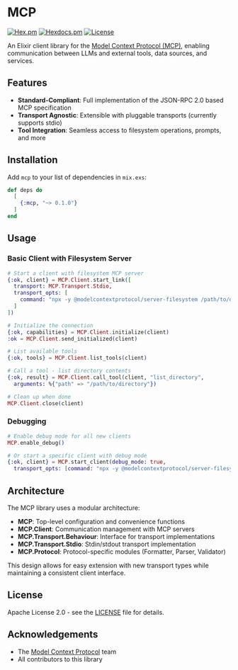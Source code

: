 # MCP

[![Hex.pm](https://img.shields.io/hexpm/v/mcp.svg)](https://hex.pm/packages/mcp)
[![Hexdocs.pm](https://img.shields.io/badge/api-docs-purple.svg)](https://hexdocs.pm/mcp)
[![License](https://img.shields.io/badge/license-Apache%202.0-blue.svg)](LICENSE)

An Elixir client library for the [Model Context Protocol (MCP)](https://github.com/model-context-protocol), enabling communication between LLMs and external tools, data sources, and services.

## Features

- **Standard-Compliant**: Full implementation of the JSON-RPC 2.0 based MCP specification
- **Transport Agnostic**: Extensible with pluggable transports (currently supports stdio)
- **Tool Integration**: Seamless access to filesystem operations, prompts, and more

## Installation

Add `mcp` to your list of dependencies in `mix.exs`:

```elixir
def deps do
  [
    {:mcp, "~> 0.1.0"}
  ]
end
```

## Usage

### Basic Client with Filesystem Server

```elixir
# Start a client with filesystem MCP server
{:ok, client} = MCP.Client.start_link([
  transport: MCP.Transport.Stdio,
  transport_opts: [
    command: "npx -y @modelcontextprotocol/server-filesystem /path/to/directory"
  ]
])

# Initialize the connection
{:ok, capabilities} = MCP.Client.initialize(client)
:ok = MCP.Client.send_initialized(client)

# List available tools
{:ok, tools} = MCP.Client.list_tools(client)

# Call a tool - list directory contents
{:ok, result} = MCP.Client.call_tool(client, "list_directory", 
  arguments: %{"path" => "/path/to/directory"})

# Clean up when done
MCP.Client.close(client)
```

### Debugging

```elixir
# Enable debug mode for all new clients
MCP.enable_debug()

# Or start a specific client with debug mode
{:ok, client} = MCP.start_client(debug_mode: true, 
  transport_opts: [command: "npx -y @modelcontextprotocol/server-filesystem /path/to/directory"])
```

## Architecture

The MCP library uses a modular architecture:

- **MCP**: Top-level configuration and convenience functions
- **MCP.Client**: Communication management with MCP servers
- **MCP.Transport.Behaviour**: Interface for transport implementations
- **MCP.Transport.Stdio**: Stdin/stdout transport implementation
- **MCP.Protocol**: Protocol-specific modules (Formatter, Parser, Validator)

This design allows for easy extension with new transport types while maintaining a consistent client interface.

## License

Apache License 2.0 - see the [LICENSE](LICENSE) file for details.

## Acknowledgements

- The [Model Context Protocol](https://github.com/model-context-protocol) team
- All contributors to this library
